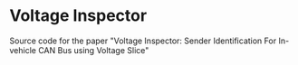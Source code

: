 # Voltage Inspector
Source code for the paper "Voltage Inspector: Sender Identification For In-vehicle CAN Bus using Voltage Slice"
